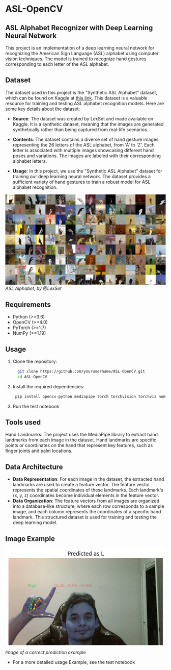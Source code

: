 # ASL-OpenCV

## ASL Alphabet Recognizer with Deep Learning Neural Network

This project is an implementation of a deep learning neural network for recognizing the American Sign Language (ASL) alphabet using computer vision techniques. The model is trained to recognize hand gestures corresponding to each letter of the ASL alphabet.

## Dataset

The dataset used in this project is the "Synthetic ASL Alphabet" dataset, which can be found on Kaggle at [this link](https://www.kaggle.com/datasets/lexset/synthetic-asl-alphabet). This dataset is a valuable resource for training and testing ASL alphabet recognition models. Here are some key details about the dataset:

- **Source**: The dataset was created by LexSet and made available on Kaggle. It is a synthetic dataset, meaning that the images are generated synthetically rather than being captured from real-life scenarios.

- **Contents**: The dataset contains a diverse set of hand gesture images representing the 26 letters of the ASL alphabet, from 'A' to 'Z'. Each letter is associated with multiple images showcasing different hand poses and variations. The images are labeled with their corresponding alphabet letters.

- **Usage**: In this project, we use the "Synthetic ASL Alphabet" dataset for training our deep learning neural network. The dataset provides a sufficient variety of hand gestures to train a robust model for ASL alphabet recognition.

![ASL Alphabet](alphabet.jpg)
<em>ASL Alphabet, by @LexSet</em>

## Requirements

- Python (>=3.6)
- OpenCV (>=4.0)
- PyTorch (>=1.7)
- NumPy (>=1.19)

## Usage

1. Clone the repository:
   ```bash
     git clone https://github.com/yourusername/ASL-OpenCV.git
     cd ASL-OpenCV
   ```
2. Install the required dependencies:
   ```bash
    pip install opencv-python mediapipe torch torchvision torchviz numpy pandas scikit-learn 
   ```
3. Run the test notebook

## Tools used
Hand Landmarks: The project uses the MediaPipe library to extract hand landmarks from each image in the dataset. Hand landmarks are specific points or coordinates on the hand that represent key features, such as finger joints and palm locations.

## Data Architecture
- **Data Representation**: For each image in the dataset, the extracted hand landmarks are used to create a feature vector. The feature vector represents the spatial coordinates of these landmarks. Each landmark's (x, y, z) coordinates become individual elements in the feature vector.
- **Data Organization**: The feature vectors from all images are organized into a database-like structure, where each row corresponds to a sample image, and each column represents the coordinates of a specific hand landmark. This structured dataset is used for training and testing the deep learning model.

## Image Example
![Example](images/predicted.png) <br>
*Image of a correct prediction example*

- For a more detailed usage Example, see the test notebook
